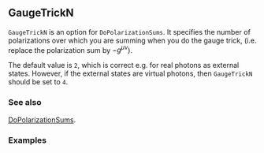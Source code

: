## GaugeTrickN

`GaugeTrickN` is an option for `DoPolarizationSums`. It specifies the number of polarizations over which you are summing when you do the gauge trick, (i.e. replace the polarization sum by $- g^{\mu \nu}$).

The default value is `2`, which is correct e.g. for real photons as external states. However, if the external states are virtual photons, then `GaugeTrickN` should be set to `4`.

### See also

[DoPolarizationSums](DoPolarizationSums).

### Examples